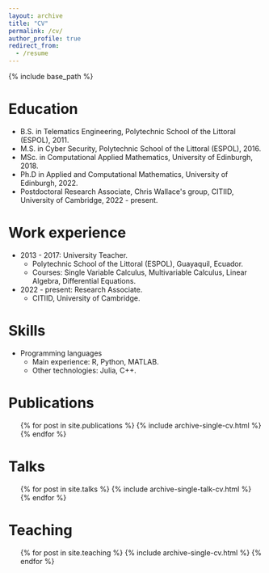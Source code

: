 ```yaml
---
layout: archive
title: "CV"
permalink: /cv/
author_profile: true
redirect_from:
  - /resume
---
```


{% include base_path %}

Education
======
* B.S. in Telematics Engineering, Polytechnic School of the Littoral (ESPOL), 2011.
* M.S. in Cyber Security, Polytechnic School of the Littoral (ESPOL), 2016.
* MSc. in Computational Applied Mathematics, University of Edinburgh, 2018.
* Ph.D in Applied and Computational Mathematics, University of Edinburgh, 2022.
* Postdoctoral Research Associate, Chris Wallace's group, CITIID, University of Cambridge, 2022 - present.

Work experience
======
* 2013 - 2017: University Teacher.
  * Polytechnic School of the Littoral (ESPOL), Guayaquil, Ecuador.
  * Courses: Single Variable Calculus, Multivariable Calculus, Linear Algebra, Differential Equations.
* 2022 - present: Research Associate.
  * CITIID, University of Cambridge.
  
Skills
======
* Programming languages
  * Main experience: R, Python, MATLAB.
  * Other technologies: Julia, C++.

Publications
======
  <ul>{% for post in site.publications %}
    {% include archive-single-cv.html %}
  {% endfor %}</ul>
  
Talks
======
  <ul>{% for post in site.talks %}
    {% include archive-single-talk-cv.html %}
  {% endfor %}</ul>
  
Teaching
======
  <ul>{% for post in site.teaching %}
    {% include archive-single-cv.html %}
  {% endfor %}</ul>
